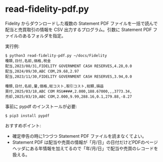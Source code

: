 # read-fidelity-pdf.py


Fidelity からダウンロードした複数の Statement PDF ファイルを一括で読んで配当と売買取引の情報を CSV 出力するプログラム。引数に Statement PDF ファイルのあるフォルダを指定。

実行例:
```
$ python3 read-fidelity-pdf.py ~/docs/Fidelity
種類,日付,名前,価格,税金
配当,2023/08/31,FIDELITY GOVERNMENT CASH RESERVES,4.28,0.0
配当,2024/09/30,ABC COM,29.68,2.97
配当,2023/11/30,FIDELITY GOVERNMENT CASH RESERVES,3.94,0.0

種類,日付,名前,量,価格,総コスト,取引コスト,総額,損益
買付,2025/03/18,ABC COM RSU####,2.000,188.67000,,,3773.34,
売却,2025/03/19,ABC COM,2.000,9.99,288.16,0.1,279.88,-8.27
```
事前に pypdf のインストールが必要:
```
$ pip3 install pypdf
```
おすすめポイント:
- 確定申告の時に1つづつ Statement PDF ファイルを読まなくてよい。
- Statement PDF は配当や売買の情報が「月/日」の日付だけどPDFのページヘッダにある年情報を加えてるので「年/月/日」で配当や売買のレコードを扱える。
